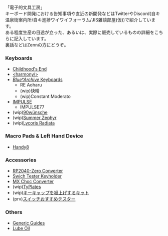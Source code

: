 「電子的文具工房」  
キーボード開発における告知事項や直近の新開発などはTwitterやDiscord(自キ温泉街案内所/自キ進捗ワイワイフォーラム/JIS雑談部屋(仮))で紹介しています。  
ある程度生産の目途が立った、あるいは、実際に販売しているものの詳細をこちらに記入しています。  
裏話などはZennの方にどうぞ。

### Keyboards
- [Childhood's End](https://github.com/Cheena-gb/Childhood-s-End)
- [\<harmony/>](https://github.com/Cheena-gb/harmony)
- [*Blue†Archive* Keyboards](https://github.com/Cheena-gb/Bluearchive-Keyboards)
  - RE Aoharu
  - (wip)快晴
  - (wip)Constant Moderato
- [IMPULSE](https://github.com/Cheena-gb/impulse)
  - IMPULSE77
- (wip)[90wünsche](https://github.com/Cheena-gb/90wunsche)
- (wip)[Summer Zephyr](https://github.com/Cheena-gb/Summer-Zephyr)
- (wip)[Lycoris Radiata](https://github.com/Cheena-gb/Lycoris_Radiata)

### Macro Pads & Left Hand Device
- [Handy8](https://github.com/Cheena-gb/handy8)

### Accessories
- [RP2040-Zero Converter](https://github.com/Cheena-gb/RP2040-Zero-Converter)
- [Swich Tester Keyholder](https://github.com/Cheena-gb/Switch-Tester-Keyholder)
- [MX Choc Converter](https://github.com/Cheena-gb/MX-Choc-Converter)
- (wip)[TyPlates](https://github.com/Cheena-gb/typlates)
- (wip)[キーキャップを裾上げするキット](https://github.com/Cheena-gb/miniskirt-kit)
- (prv)[スイッチおすすめテスター](https://github.com/Cheena-gb/osusume_switch)
  
### Others
- [Generic Guides](https://github.com/Cheena-gb/generic-guides)
- [Lube Oil](https://github.com/Cheena-gb/lube)
